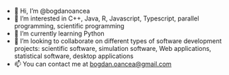 - 👋 Hi, I’m @bogdanoancea
- 👀 I’m interested in C++, Java, R, Javascript, Typescript, parallel programming, scientific programming
- 🌱 I’m currently learning Python
- 💞️ I’m looking to collaborate on different types of software development projects: scientific software, simulation software, Web applications, statistical software, desktop applications
- 📫 You can contact me at bogdan.oancea@gmail.com

<!---
bogdanoancea/bogdanoancea is a ✨ special ✨ repository because its `README.md` (this file) appears on your GitHub profile.
You can click the Preview link to take a look at your changes.
--->
